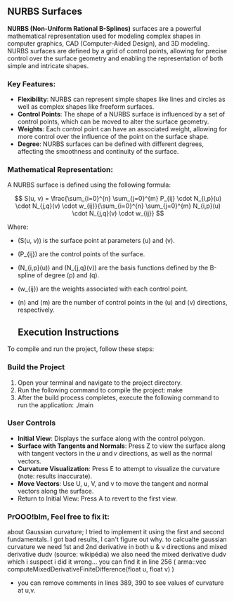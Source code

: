 ## NURBS Surfaces

**NURBS (Non-Uniform Rational B-Splines)** surfaces are a powerful mathematical representation used for modeling complex shapes in computer graphics, CAD (Computer-Aided Design), and 3D modeling. NURBS surfaces are defined by a grid of control points, allowing for precise control over the surface geometry and enabling the representation of both simple and intricate shapes.


### Key Features:

- **Flexibility**: NURBS can represent simple shapes like lines and circles as well as complex shapes like freeform surfaces.
- **Control Points**: The shape of a NURBS surface is influenced by a set of control points, which can be moved to alter the surface geometry.
- **Weights**: Each control point can have an associated weight, allowing for more control over the influence of the point on the surface shape.
- **Degree**: NURBS surfaces can be defined with different degrees, affecting the smoothness and continuity of the surface.

### Mathematical Representation:

A NURBS surface is defined using the following formula:

$$
S(u, v) = \frac{\sum_{i=0}^{n} \sum_{j=0}^{m} P_{ij} \cdot N_{i,p}(u) \cdot N_{j,q}(v) \cdot w_{ij}}{\sum_{i=0}^{n} \sum_{j=0}^{m} N_{i,p}(u) \cdot N_{j,q}(v) \cdot w_{ij}}
$$

Where:

- \(S(u, v)\) is the surface point at parameters \(u\) and \(v\).
- \(P_{ij}\) are the control points of the surface.
- \(N_{i,p}(u)\) and \(N_{j,q}(v)\) are the basis functions defined by the B-spline of degree \(p\) and \(q\).
- \(w_{ij}\) are the weights associated with each control point.
- \(n\) and \(m\) are the number of control points in the \(u\) and \(v\) directions, respectively.


  ## Execution Instructions

To compile and run the project, follow these steps:

### Build the Project

1. Open your terminal and navigate to the project directory.
2. Run the following command to compile the project: make
3. After the build process completes, execute the following command to run the application: ./main

### User Controls

- **Initial View**: Displays the surface along with the control polygon.
- **Surface with Tangents and Normals**: Press Z to view the surface along with tangent vectors in the 𝑢 and 𝑣 directions, as well as the normal vectors.
- **Curvature Visualization**: Press E to attempt to visualize the curvature (note: results inaccurate).
- **Move Vectors**: Use U, u, V, and v to move the tangent and normal vectors along the surface.
- Return to Initial View: Press A to revert to the first view.

### PrOOO!blm, Feel free to fix it:

about Gaussian curvature; I tried to implement it using the first and second fundamentals.
I got bad results, I can't figure out why.
to calcualte gaussian curvature we need 1st and 2nd derivative in both u & v directions and mixed derivative dudv (source: wikipédia)
we also need the mixed derivative dudv which i suspect i did it wrong... 
you can find it in line 256 ( arma::vec computeMixedDerivativeFiniteDifference(float u, float v) )
- you can remove comments in lines 389, 390 to see values of curvature at u,v.




